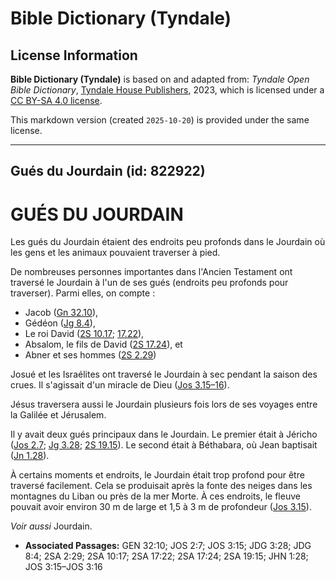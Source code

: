 # Bible Dictionary (Tyndale)

## License Information

**Bible Dictionary (Tyndale)** is based on and adapted from: _Tyndale Open Bible Dictionary_, [Tyndale House Publishers](https://tyndaleopenresources.com/), 2023, which is licensed under a [CC BY-SA 4.0 license](https://creativecommons.org/licenses/by-sa/4.0/legalcode.en).

This markdown version (created `2025-10-20`) is provided under the same license.



--------------------------------

## Gués du Jourdain (id: 822922)

GUÉS DU JOURDAIN
================

Les gués du Jourdain étaient des endroits peu profonds dans le Jourdain où les gens et les animaux pouvaient traverser à pied.

De nombreuses personnes importantes dans l'Ancien Testament ont traversé le Jourdain à l'un de ses gués (endroits peu profonds pour traverser). Parmi elles, on compte :

* Jacob ([Gn 32\.10](https://ref.ly/Gen32:10)),
* Gédéon ([Jg 8\.4](https://ref.ly/Judg8:4)),
* Le roi David ([2S 10\.17](https://ref.ly/2Sam10:17); [17\.22](https://ref.ly/2Sam17:22)),
* Absalom, le fils de David ([2S 17\.24](https://ref.ly/2Sam17:24)), et
* Abner et ses hommes ([2S 2\.29](https://ref.ly/2Sam2:29))

Josué et les Israélites ont traversé le Jourdain à sec pendant la saison des crues. Il s'agissait d'un miracle de Dieu ([Jos 3\.15–16](https://ref.ly/Josh3:15-Josh3:16)).

Jésus traversera aussi le Jourdain plusieurs fois lors de ses voyages entre la Galilée et Jérusalem.

Il y avait deux gués principaux dans le Jourdain. Le premier était à Jéricho ([Jos 2\.7](https://ref.ly/Josh2:7); [Jg 3\.28](https://ref.ly/Judg3:28); [2S 19\.15](https://ref.ly/2Sam19:15)). Le second était à Béthabara, où Jean baptisait ([Jn 1\.28](https://ref.ly/John1:28)).

À certains moments et endroits, le Jourdain était trop profond pour être traversé facilement. Cela se produisait après la fonte des neiges dans les montagnes du Liban ou près de la mer Morte. À ces endroits, le fleuve pouvait avoir environ 30 m de large et 1,5 à 3 m de profondeur ([Jos 3\.15](https://ref.ly/Josh3:15)).

*Voir aussi* Jourdain.

* **Associated Passages:** GEN 32:10; JOS 2:7; JOS 3:15; JDG 3:28; JDG 8:4; 2SA 2:29; 2SA 10:17; 2SA 17:22; 2SA 17:24; 2SA 19:15; JHN 1:28; JOS 3:15–JOS 3:16

